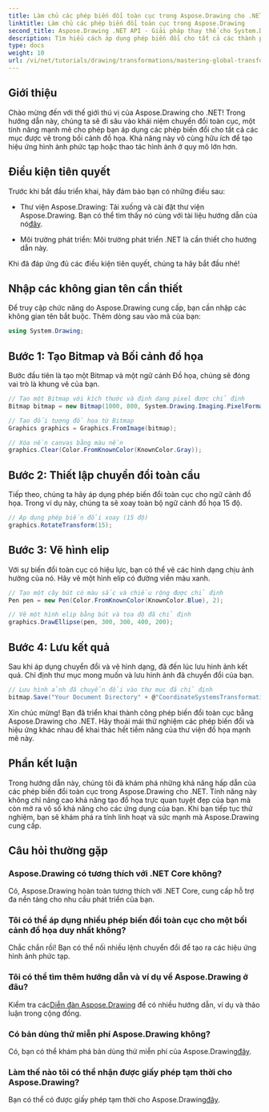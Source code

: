 ```yaml
---
title: Làm chủ các phép biến đổi toàn cục trong Aspose.Drawing cho .NET
linktitle: Làm chủ các phép biến đổi toàn cục trong Aspose.Drawing
second_title: Aspose.Drawing .NET API - Giải pháp thay thế cho System.Drawing.Common
description: Tìm hiểu cách áp dụng phép biến đổi cho tất cả các thành phần được vẽ trong bối cảnh đồ họa, cho phép bạn tạo ra các hiệu ứng hình ảnh hấp dẫn và thao tác hình ảnh hiệu quả.
type: docs
weight: 10
url: /vi/net/tutorials/drawing/transformations/mastering-global-transformations/
---
```

## Giới thiệu

Chào mừng đến với thế giới thú vị của Aspose.Drawing cho .NET! Trong hướng dẫn này, chúng ta sẽ đi sâu vào khái niệm chuyển đổi toàn cục, một tính năng mạnh mẽ cho phép bạn áp dụng các phép biến đổi cho tất cả các mục được vẽ trong bối cảnh đồ họa. Khả năng này vô cùng hữu ích để tạo hiệu ứng hình ảnh phức tạp hoặc thao tác hình ảnh ở quy mô lớn hơn.

## Điều kiện tiên quyết

Trước khi bắt đầu triển khai, hãy đảm bảo bạn có những điều sau:

-  Thư viện Aspose.Drawing: Tải xuống và cài đặt thư viện Aspose.Drawing. Bạn có thể tìm thấy nó cùng với tài liệu hướng dẫn của nó[đây](https://reference.aspose.com/drawing/net/).
  
- Môi trường phát triển: Môi trường phát triển .NET là cần thiết cho hướng dẫn này.

Khi đã đáp ứng đủ các điều kiện tiên quyết, chúng ta hãy bắt đầu nhé!

## Nhập các không gian tên cần thiết

Để truy cập chức năng do Aspose.Drawing cung cấp, bạn cần nhập các không gian tên bắt buộc. Thêm dòng sau vào mã của bạn:

```csharp
using System.Drawing;
```

## Bước 1: Tạo Bitmap và Bối cảnh đồ họa

Bước đầu tiên là tạo một Bitmap và một ngữ cảnh Đồ họa, chúng sẽ đóng vai trò là khung vẽ của bạn.

```csharp
// Tạo một Bitmap với kích thước và định dạng pixel được chỉ định
Bitmap bitmap = new Bitmap(1000, 800, System.Drawing.Imaging.PixelFormat.Format32bppPArgb);

// Tạo đối tượng đồ họa từ Bitmap
Graphics graphics = Graphics.FromImage(bitmap);

// Xóa nền canvas bằng màu nền
graphics.Clear(Color.FromKnownColor(KnownColor.Gray));
```

## Bước 2: Thiết lập chuyển đổi toàn cầu

Tiếp theo, chúng ta hãy áp dụng phép biến đổi toàn cục cho ngữ cảnh đồ họa. Trong ví dụ này, chúng ta sẽ xoay toàn bộ ngữ cảnh đồ họa 15 độ.

```csharp
// Áp dụng phép biến đổi xoay (15 độ)
graphics.RotateTransform(15);
```

## Bước 3: Vẽ hình elip

Với sự biến đổi toàn cục có hiệu lực, bạn có thể vẽ các hình dạng chịu ảnh hưởng của nó. Hãy vẽ một hình elip có đường viền màu xanh.

```csharp
// Tạo một cây bút có màu sắc và chiều rộng được chỉ định
Pen pen = new Pen(Color.FromKnownColor(KnownColor.Blue), 2);

// Vẽ một hình elip bằng bút và tọa độ đã chỉ định
graphics.DrawEllipse(pen, 300, 300, 400, 200);
```

## Bước 4: Lưu kết quả

Sau khi áp dụng chuyển đổi và vẽ hình dạng, đã đến lúc lưu hình ảnh kết quả. Chỉ định thư mục mong muốn và lưu hình ảnh đã chuyển đổi của bạn.

```csharp
// Lưu hình ảnh đã chuyển đổi vào thư mục đã chỉ định
bitmap.Save("Your Document Directory" + @"CoordinateSystemsTransformations\GlobalTransformation_out.png");
```

Xin chúc mừng! Bạn đã triển khai thành công phép biến đổi toàn cục bằng Aspose.Drawing cho .NET. Hãy thoải mái thử nghiệm các phép biến đổi và hiệu ứng khác nhau để khai thác hết tiềm năng của thư viện đồ họa mạnh mẽ này.

## Phần kết luận

Trong hướng dẫn này, chúng tôi đã khám phá những khả năng hấp dẫn của các phép biến đổi toàn cục trong Aspose.Drawing cho .NET. Tính năng này không chỉ nâng cao khả năng tạo đồ họa trực quan tuyệt đẹp của bạn mà còn mở ra vô số khả năng cho các ứng dụng của bạn. Khi bạn tiếp tục thử nghiệm, bạn sẽ khám phá ra tính linh hoạt và sức mạnh mà Aspose.Drawing cung cấp.

## Câu hỏi thường gặp

### Aspose.Drawing có tương thích với .NET Core không?

Có, Aspose.Drawing hoàn toàn tương thích với .NET Core, cung cấp hỗ trợ đa nền tảng cho nhu cầu phát triển của bạn.

### Tôi có thể áp dụng nhiều phép biến đổi toàn cục cho một bối cảnh đồ họa duy nhất không?

Chắc chắn rồi! Bạn có thể nối nhiều lệnh chuyển đổi để tạo ra các hiệu ứng hình ảnh phức tạp.

### Tôi có thể tìm thêm hướng dẫn và ví dụ về Aspose.Drawing ở đâu?

 Kiểm tra các[Diễn đàn Aspose.Drawing](https://forum.aspose.com/c/diagram/17) để có nhiều hướng dẫn, ví dụ và thảo luận trong cộng đồng.

### Có bản dùng thử miễn phí Aspose.Drawing không?

 Có, bạn có thể khám phá bản dùng thử miễn phí của Aspose.Drawing[đây](https://releases.aspose.com/).

### Làm thế nào tôi có thể nhận được giấy phép tạm thời cho Aspose.Drawing?

 Bạn có thể có được giấy phép tạm thời cho Aspose.Drawing[đây](https://purchase.conholdate.com/temporary-license/).